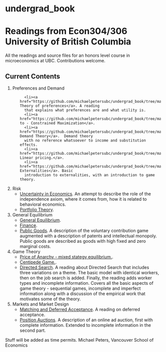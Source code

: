 # undergrad_book
<h1>Readings from Econ304/306 University of British Columbia</h1>
All the readings and source files for an honors level course in microeconomics at UBC.
Contributions welcome.
<h2>Current Contents</h2>
<ol>
<li>Preferences and Demand
   <ul>

      <li><a href="https://github.com/michaelpetersubc/undergrad_book/tree/master/preference_theory">Basic Theory of preferences</a>. A reading
      that explains what preferences are and what utility is.
      <li><a href="https://github.com/michaelpetersubc/undergrad_book/tree/master/lagrangian">How to - Constrained Maximization</a>.
      <li><a href="https://github.com/michaelpetersubc/undergrad_book/tree/master/undergrad_demand">Basic Demand Theory</a>.  Demand theory
      with no reference whatsoever to income and substitution effects.
      <li><a href="https://github.com/michaelpetersubc/undergrad_book/tree/master/discontinuities">Non-Linear pricing.</a>.
      <li><a href="https://github.com/michaelpetersubc/undergrad_book/tree/master/best_reply">Consumption Externalities</a>. Basic
      introduction to externalities, with an introduction to game theory.
   </ul>
   
<li>Risk

   <ul>
      <li><a href="https://github.com/michaelpetersubc/undergrad_book/tree/master/undergrad_uncertainty">Uncertainty in Economics</a>. An attempt to describe the
      role of the independence axiom, where it comes from, how it is related to behavioral economics.
      <li><a href="https://github.com/michaelpetersubc/undergrad_book/tree/master/risk_aversion">Portfolio Theory</a>.
   </ul>
<li> General Equilibrium
  <ul>
      <li><a href="https://github.com/michaelpetersubc/undergrad_book/tree/master/firms">General Equilibrium</a>.
      <li><a href="https://github.com/michaelpetersubc/undergrad_book/tree/master/finance">Finance</a>.
      <li><a href="https://github.com/michaelpetersubc/undergrad_book/tree/master/public_goods">Public Goods</a>.  A description of the voluntary
      contribution game augmented with a description of patents and intellectual monopoly.  Public goods are described as goods with high fixed
      and zero marginal costs.
  </ul>
<li> Game Theory
  <ul>
     <li><a href="https://github.com/michaelpetersubc/undergrad_book/tree/master/price_of_anarchy">Price of Anarchy - mixed stategy equilibrium.</a>.
     <li><a href="https://github.com/michaelpetersubc/undergrad_book/tree/master/centipede_game">Centipede Game.</a>.  
      <li><a href="https://github.com/michaelpetersubc/undergrad_book/tree/master/directed_search">Directed Search</a>.  A reading about Directed Search that
      includes three variations on a theme.  The basic model with identical workers, then on the job search is added.  Finally, the reading adds
      worker types and incomplete information.  Covers all the basic aspects of game theory - sequential games, incomplete and imperfect information
      along with a discussion of the empirical work that motivates some of the theory.
  </ul>
<li> Markets and Market Design
  <ul>
     <li><a href="https://github.com/michaelpetersubc/undergrad_book/tree/master/deferred_acceptance">Matching and Deferred Acceptance</a>. A reading on deferred acceptance.
     <li><a href="https://github.com/michaelpetersubc/undergrad_book/tree/master/Position Auctions">Position Auctions</a>. A description of an online ad auction, first with
     complete information.  Extended to incomplete information in the second part.
  </ul>
</ol>
Stuff will be added as time permits.
Michael Peters, Vancouver School of Economics
